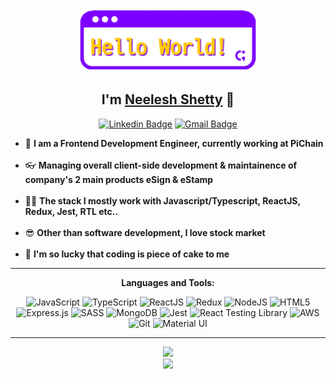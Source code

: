 <h3 align="center">
  <img src="https://raw.githubusercontent.com/neeleshio/neeleshio/master/helloworld.gif" height="100">
</h3>

<div align="center">
<h2> I'm <a href="https://linkedin.com/in/neeleshio">Neelesh Shetty</a> 👋</h2>

[![Linkedin Badge](https://img.shields.io/badge/-neeleshio-blue?style=flat&logo=Linkedin&logoColor=white&link=https://www.linkedin.com/in/neeleshio)](https://www.linkedin.com/in/neeleshio) [![Gmail Badge](https://img.shields.io/badge/-neeleshiodev-c14438?style=flat&logo=Gmail&logoColor=white&link=mailto:neeleshiodev@gmail.com)](mailto:neeleshiodev@gmail.com)
</div>
  
<ul>
  <li>🚀 <b>I am a Frontend Development Engineer, currently working at PiChain</b></li>
  <br/>
  <li>👓 <b>Managing overall client-side development & maintainence of company's 2 main products eSign & eStamp</b></li>
  <br/>
  <li>👨‍💻 <b>The stack I mostly work with Javascript/Typescript, ReactJS, Redux, Jest, RTL etc..</b></li>
  <br/>
  <li>😎 <b>Other than software development, I love stock market</b></li>
  <br/>
  <li>🥳 <b>I'm so lucky that coding is piece of cake to me</b></li>
</ul>
  
<hr/>

<div align="center">
  
**Languages and Tools:**  

![JavaScript](https://img.shields.io/badge/javascript-%23404d59.svg?style=flat&logo=javascript&logoColor=F7F700)
![TypeScript](https://img.shields.io/badge/typescript-2F74C0.svg?style=flat&logo=typescript&logoColor=white)
![ReactJS](https://img.shields.io/badge/reactjs-%2361DAFB.svg?style=flat&logo=react&logoColor=black)
![Redux](https://img.shields.io/badge/redux-7248B6.svg?style=flat&logo=redux&logoColor=white)
![NodeJS](https://img.shields.io/badge/node.js-%2343853D.svg?style=flat&logo=node.js&logoColor=white)
![HTML5](https://img.shields.io/badge/html5-%23E34F26.svg?style=flat&logo=html5&logoColor=white) 
![Express.js](https://img.shields.io/badge/express.js-%23404d59.svg?style=flat&logo=express&logoColor=%2361DAFB) 
![SASS](https://img.shields.io/badge/sass-C76494.svg?style=flat&logo=sass&logoColor=white)
![MongoDB](https://img.shields.io/badge/MongoDB-%234ea94b.svg?style=flat&logo=mongodb&logoColor=white)
![Jest](https://img.shields.io/badge/jest-944058.svg?style=flat&logo=jest&logoColor=white)
![React Testing Library](https://img.shields.io/badge/TestingLibrary-DC3130.svg?style=flat&logo=testing-library&logoColor=white) 
![AWS](https://img.shields.io/badge/AWS-%23FF9900.svg?style=flat&logo=amazon-aws&logoColor=white) 
![Git](https://img.shields.io/badge/git-%23F05033.svg?style=flat&logo=git&logoColor=white)
![Material UI](https://img.shields.io/badge/materialUI-13B6FF.svg?style=flat&logo=material-ui&logoColor=white)

  </div>
<hr/>
  
<div align="center">
<img src="https://github-readme-streak-stats.herokuapp.com/?user=neeleshio&theme=blood&include_all_commits=true&count_private=true">
  <div>
<img src="https://visitor-badge.laobi.icu/badge?page_id=neeleshio.visitor-badge">
  </div>
</div>
  

